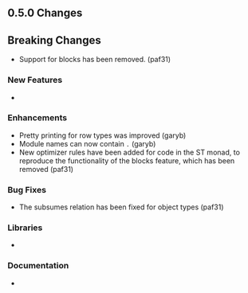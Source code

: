 ## 0.5.0 Changes

## Breaking Changes

- Support for blocks has been removed. (paf31)

### New Features

- 

### Enhancements

- Pretty printing for row types was improved (garyb)
- Module names can now contain `.` (garyb)
- New optimizer rules have been added for code in the ST monad, to reproduce the functionality of the blocks feature, which has been removed (paf31)

### Bug Fixes

- The subsumes relation has been fixed for object types (paf31)

### Libraries

- 

### Documentation

- 
